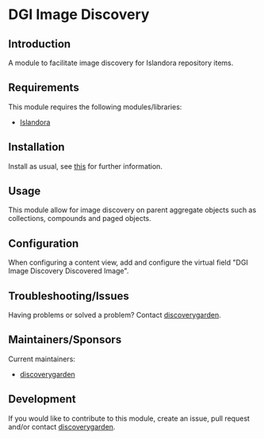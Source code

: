 # DGI Image Discovery

## Introduction

A module to facilitate image discovery for Islandora repository items.

## Requirements

This module requires the following modules/libraries:

* [Islandora](https://github.com/Islandora/islandora/)

## Installation

Install as usual, see
[this](https://www.drupal.org/docs/extending-drupal/installing-modules) for
further information.

## Usage

This module allow for image discovery on parent aggregate objects such as 
collections, compounds and paged objects.

## Configuration

When configuring a content view, add and configure the virtual field 
"DGI Image Discovery Discovered Image".

## Troubleshooting/Issues

Having problems or solved a problem? Contact
[discoverygarden](http://support.discoverygarden.ca).

## Maintainers/Sponsors

Current maintainers:

* [discoverygarden](http://www.discoverygarden.ca)

## Development

If you would like to contribute to this module, create an issue, pull request
and/or contact
[discoverygarden](http://support.discoverygarden.ca).
